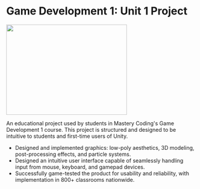 # Game Development 1: Unit 1 Project

<img src="https://github.com/torbenwb/torbenwb/blob/main/assets/u1-1-1.gif" width=320 height=240/>

An educational project used by students in Mastery Coding's Game Development 1 course. This project is structured and designed to be intuitive to students and first-time users of Unity.

* Designed and implemented graphics: low-poly aesthetics, 3D modeling, post-processing effects, and particle systems.
* Designed an intuitive user interface capable of seamlessly handling input from mouse, keyboard, and gamepad devices.
* Successfully game-tested the product for usability and reliability, with implementation in 800+ classrooms nationwide.

